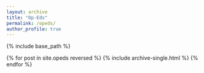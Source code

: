 ```yaml
---
layout: archive
title: "Op-Eds"
permalink: /opeds/
author_profile: true
---
```


{% include base_path %}

{% for post in site.opeds reversed %}
  {% include archive-single.html %}
{% endfor %}

